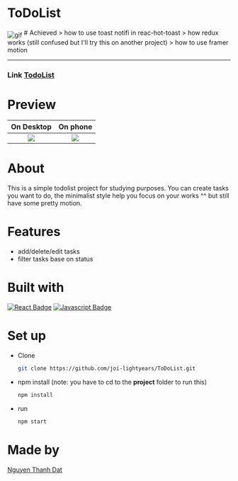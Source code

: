 # ToDoList
<img align="middle" alt="gif" src="https://media.giphy.com/media/uUS0mdf1UkfsaEadwL/giphy.gif">
# Achieved
> how to use toast notifi in reac-hot-toast
> how redux works (still confused but I'll try this on another project)
> how to use framer motion




 

---
### Link  [TodoList](https://to-do-list-one-gilt.vercel.app/)

<!-- ### Presentation
> Click **[here](https://streamable.com/e/9k3t5z)** to see overview of this project -->


<!-- <div style="width:100%;height:0px;position:relative;padding-bottom:56.395%;"><iframe src="https://streamable.com/e/9k3t5z" frameborder="0" width="100%" height="100%" allowfullscreen style="width:100%;height:100%;position:absolute;left:0px;top:0px;overflow:hidden;"></iframe></div> -->


# Preview
On Desktop             |  On phone
:-------------------------:|:-------------------------:
![](https://i.ibb.co/t41prVc/Screenshot-2023-05-18-142612.png)  |  ![](https://i.ibb.co/3Fk3Mgn/Screenshot-2023-05-18-142836.png)



# About
This is a simple todolist project for studying purposes. You can create tasks you want to do, the minimalist style help you focus on your works ^^ but still have some pretty motion.

# Features
- add/delete/edit tasks
- filter tasks base on status

# Built with
[![React Badge](https://img.shields.io/badge/-React-61DBFB?style=for-the-badge&labelColor=black&logo=react&logoColor=61DBFB)](#) [![Javascript Badge](https://img.shields.io/badge/-Javascript-F0DB4F?style=for-the-badge&labelColor=black&logo=javascript&logoColor=F0DB4F)](#) 

# Set up
- Clone
    ```sh
    git clone https://github.com/joi-lightyears/ToDoList.git
    ```
- npm install (note: you have to cd to the **project** folder to run this)
    ```sh
    npm install
    ```
- run
    ```sh
    npm start
    ```

 # Made by
[Nguyen Thanh Dat](https://github.com/joi-lightyears)


